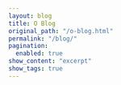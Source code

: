 ```yaml
---
layout: blog
title: O Blog
original_path: "/o-blog.html"
permalink: "/blog/"
pagination:
  enabled: true
show_content: "excerpt"
show_tags: true
---
```

